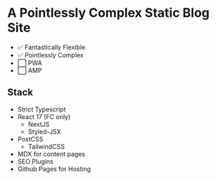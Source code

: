 # A Pointlessly Complex Static Blog Site

- ✅ Fantastically Flexible
- ✅ Pointlessly Complex
- ⬜ PWA
- ⬜ AMP

## Stack

- Strict Typescript
- React 17 (FC only)
  - NextJS
  - Styled-JSX
- PostCSS
  - TailwindCSS
- MDX for content pages
- SEO Plugins
- Github Pages for Hosting
